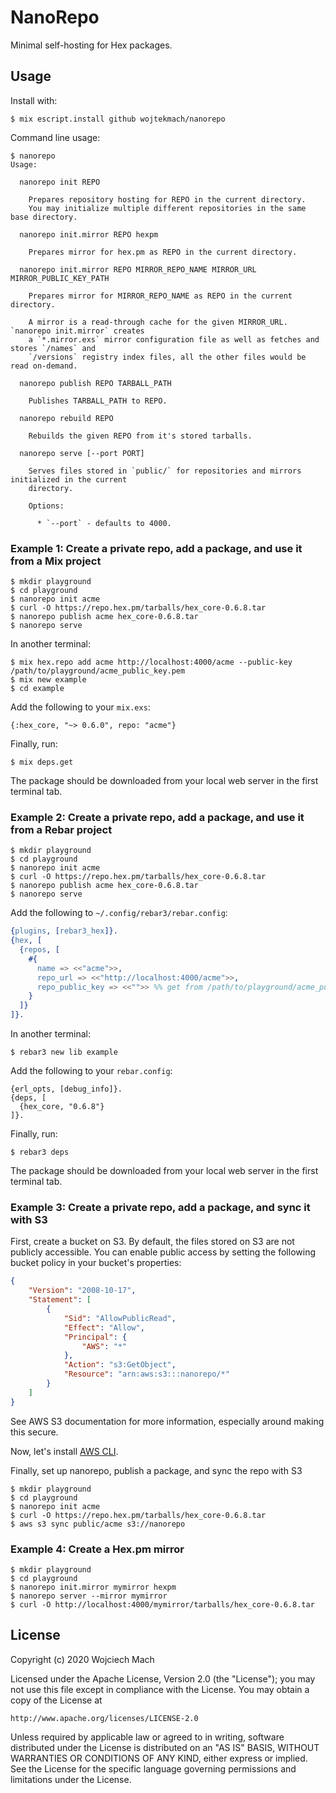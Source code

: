 # NanoRepo

Minimal self-hosting for Hex packages.

## Usage

Install with:

    $ mix escript.install github wojtekmach/nanorepo

Command line usage:

    $ nanorepo
    Usage:

      nanorepo init REPO

        Prepares repository hosting for REPO in the current directory.
        You may initialize multiple different repositories in the same base directory.

      nanorepo init.mirror REPO hexpm

        Prepares mirror for hex.pm as REPO in the current directory.

      nanorepo init.mirror REPO MIRROR_REPO_NAME MIRROR_URL MIRROR_PUBLIC_KEY_PATH

        Prepares mirror for MIRROR_REPO_NAME as REPO in the current directory.

        A mirror is a read-through cache for the given MIRROR_URL. `nanorepo init.mirror` creates
        a `*.mirror.exs` mirror configuration file as well as fetches and stores `/names` and
        `/versions` registry index files, all the other files would be read on-demand.

      nanorepo publish REPO TARBALL_PATH

        Publishes TARBALL_PATH to REPO.

      nanorepo rebuild REPO

        Rebuilds the given REPO from it's stored tarballs.

      nanorepo serve [--port PORT]

        Serves files stored in `public/` for repositories and mirrors initialized in the current
        directory.

        Options:

          * `--port` - defaults to 4000.

### Example 1: Create a private repo, add a package, and use it from a Mix project

    $ mkdir playground
    $ cd playground
    $ nanorepo init acme
    $ curl -O https://repo.hex.pm/tarballs/hex_core-0.6.8.tar
    $ nanorepo publish acme hex_core-0.6.8.tar
    $ nanorepo serve

In another terminal:

    $ mix hex.repo add acme http://localhost:4000/acme --public-key /path/to/playground/acme_public_key.pem
    $ mix new example
    $ cd example

Add the following to your `mix.exs`:

    {:hex_core, "~> 0.6.0", repo: "acme"}

Finally, run:

    $ mix deps.get

The package should be downloaded from your local web server in the first terminal tab.

### Example 2: Create a private repo, add a package, and use it from a Rebar project

    $ mkdir playground
    $ cd playground
    $ nanorepo init acme
    $ curl -O https://repo.hex.pm/tarballs/hex_core-0.6.8.tar
    $ nanorepo publish acme hex_core-0.6.8.tar
    $ nanorepo serve

Add the following to `~/.config/rebar3/rebar.config`:

```erlang
{plugins, [rebar3_hex]}.
{hex, [
  {repos, [
    #{
      name => <<"acme">>,
      repo_url => <<"http://localhost:4000/acme">>,
      repo_public_key => <<"">> %% get from /path/to/playground/acme_public_key.pem
    }
  ]}
]}.
```

In another terminal:

    $ rebar3 new lib example

Add the following to your `rebar.config`:

    {erl_opts, [debug_info]}.
    {deps, [
      {hex_core, "0.6.8"}
    ]}.

Finally, run:

    $ rebar3 deps

The package should be downloaded from your local web server in the first terminal tab.

### Example 3: Create a private repo, add a package, and sync it with S3

First, create a bucket on S3. By default, the files stored on S3 are not publicly accessible.
You can enable public access by setting the following bucket policy in your
bucket's properties:

```json
{
    "Version": "2008-10-17",
    "Statement": [
        {
            "Sid": "AllowPublicRead",
            "Effect": "Allow",
            "Principal": {
                "AWS": "*"
            },
            "Action": "s3:GetObject",
            "Resource": "arn:aws:s3:::nanorepo/*"
        }
    ]
}
```

See AWS S3 documentation for more information, especially around making this secure.

Now, let's install [AWS CLI](https://aws.amazon.com/cli/).

Finally, set up nanorepo, publish a package, and sync the repo with S3

    $ mkdir playground
    $ cd playground
    $ nanorepo init acme
    $ curl -O https://repo.hex.pm/tarballs/hex_core-0.6.8.tar
    $ aws s3 sync public/acme s3://nanorepo

### Example 4: Create a Hex.pm mirror

    $ mkdir playground
    $ cd playground
    $ nanorepo init.mirror mymirror hexpm
    $ nanorepo server --mirror mymirror
    $ curl -O http://localhost:4000/mymirror/tarballs/hex_core-0.6.8.tar

## License

Copyright (c) 2020 Wojciech Mach

Licensed under the Apache License, Version 2.0 (the "License"); you may not use this file except in compliance with the License. You may obtain a copy of the License at

    http://www.apache.org/licenses/LICENSE-2.0

Unless required by applicable law or agreed to in writing, software distributed under the License is distributed on an "AS IS" BASIS, WITHOUT WARRANTIES OR CONDITIONS OF ANY KIND, either express or implied. See the License for the specific language governing permissions and limitations under the License.
